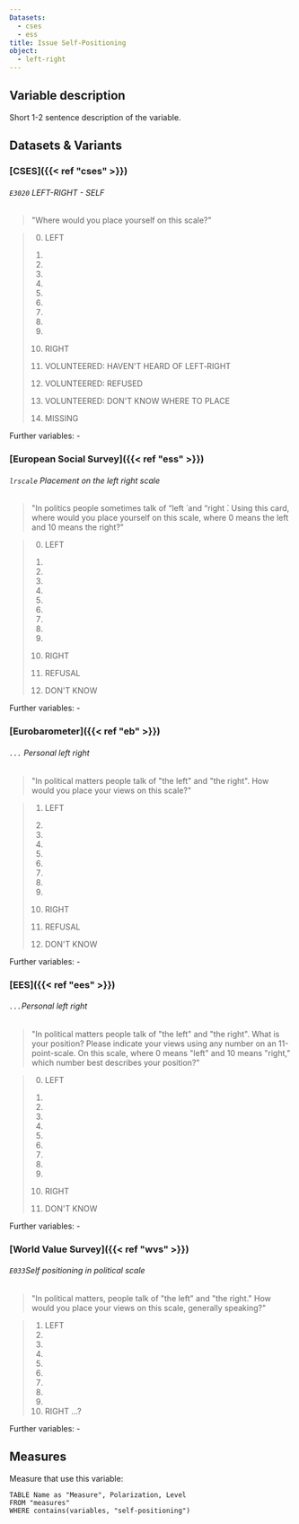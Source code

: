 ```yaml
---
Datasets:
  - cses
  - ess
title: Issue Self-Positioning
object:
  - left-right
---
```

## Variable description

Short 1-2 sentence description of the variable.

## Datasets & Variants
### [CSES]({{< ref "cses" >}})
###### `E3020` LEFT-RIGHT - SELF
> "Where would you place yourself on this scale?"

> 00. LEFT
> 01.
> 02.
> 03.
> 04.
> 05.
> 06.
> 07.
> 08.
> 09.
> 10. RIGHT
>
> 95. VOLUNTEERED: HAVEN'T HEARD OF LEFT‐RIGHT
> 97. VOLUNTEERED: REFUSED
> 98. VOLUNTEERED: DON'T KNOW WHERE TO PLACE
> 98. MISSING

Further variables: -
### [European Social Survey]({{< ref "ess" >}})
###### `lrscale` Placement on the left right scale
> "In politics people sometimes talk of “left ́ and “right ́. Using this card, where would you place yourself on this scale, where 0 means the left and 10 means the right?"

> 00. LEFT
> 01.
> 02.
> 03.
> 04.
> 05.
> 06.
> 07.
> 08.
> 09.
> 10. RIGHT
>
> 77. REFUSAL
> 88. DON'T KNOW

Further variables:  -

### [Eurobarometer]({{< ref "eb" >}})
###### `...` Personal left right
> "In political matters people talk of "the left" and "the right". How would you place your views on this scale?"

> 1. LEFT
> 2.
> 3.
> 4.
> 5.
> 6.
> 7.
> 8.
> 9.
> 10. RIGHT
>
> 997. REFUSAL
> 999. DON'T KNOW

Further variables: -

### [EES]({{< ref "ees" >}})
###### `...`Personal left right
> "In political matters people talk of "the left" and "the right". What is your position? Please indicate your views using any number on an 11-point-scale. On this scale, where 0 means "left" and 10 means "right," which number best describes your position?"

> 0. LEFT
> 1.
> 2.
> 3.
> 4.
> 5.
> 6.
> 7.
> 8.
> 9.
> 10. RIGHT
> 
> 98. DON'T KNOW

Further variables: -

### [World Value Survey]({{< ref "wvs" >}})
###### `E033`Self positioning in political scale
>"In political matters, people talk of "the left" and "the right." How would you place your views on this scale, generally speaking?"

> 1. LEFT
> 2.
> 3.
> 4.
> 5.
> 6.
> 7.
> 8.
> 9.
> 10. RIGHT
> ...?

Further variables: -

## Measures
Measure that use this variable:
```dataview
TABLE Name as "Measure", Polarization, Level
FROM "measures"
WHERE contains(variables, "self-positioning")
```